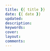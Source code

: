 ```yaml
---
title: {{ title }}
date: {{ date }}
updated: 
description: 
keywords: 
cover: 
layout: 
comments: 
---
```

